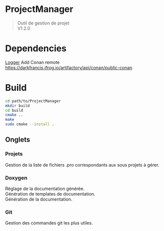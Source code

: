 # ProjectManager
> Outil de gestion de projet
<br/>V1.2.0

# Dependencies 
[Logger](https://github.com/darkFrancis/Logger)
Add Conan remote https://darkfrancis.jfrog.io/artifactory/api/conan/public-conan

# Build
```bash
cd path/to/ProjectManager
mkdir build
cd build
cmake ..
make
sudo cmake --install .
```

## Onglets
### Projets
Gestion de la liste de fichiers .pro correspondants aux sous projets à gérer.
### Doxygen
Réglage de la documentation générée.<br/>
Génération de templates de documentation.<br/>
Génération de la documentation.
### Git
Gestion des commandes git les plus utiles.
